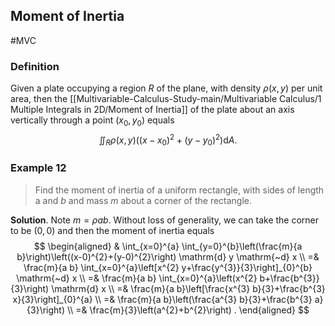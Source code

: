 ## Moment of Inertia
#MVC 
### Definition
Given a plate occupying a region $R$ of the plane, with density $\rho(x, y)$ per unit area, then the [[Multivariable-Calculus-Study-main/Multivariable Calculus/1 Multiple Integrals in 2D/Moment of Inertia]] of the plate about an axis vertically through a point $\left(x_{0}, y_{0}\right)$ equals
$$
\iint_{R} \rho(x, y)\left(\left(x-x_{0}\right)^{2}+\left(y-y_{0}\right)^{2}\right) \mathrm{d} A.
$$

### Example 12
>Find the moment of inertia of a uniform rectangle, with sides of length a and $b$ and mass $m$ about a corner of the rectangle.

**Solution**. Note $m=\rho a b$. Without loss of generality, we can take the corner to be $(0,0)$ and then the moment of inertia equals
$$
\begin{aligned}
& \int_{x=0}^{a} \int_{y=0}^{b}\left(\frac{m}{a b}\right)\left((x-0)^{2}+(y-0)^{2}\right) \mathrm{d} y \mathrm{~d} x \\
=& \frac{m}{a b} \int_{x=0}^{a}\left[x^{2} y+\frac{y^{3}}{3}\right]_{0}^{b} \mathrm{~d} x \\
=& \frac{m}{a b} \int_{x=0}^{a}\left(x^{2} b+\frac{b^{3}}{3}\right) \mathrm{d} x \\
=& \frac{m}{a b}\left[\frac{x^{3} b}{3}+\frac{b^{3} x}{3}\right]_{0}^{a} \\
=& \frac{m}{a b}\left(\frac{a^{3} b}{3}+\frac{b^{3} a}{3}\right) \\
=& \frac{m}{3}\left(a^{2}+b^{2}\right) .
\end{aligned}
$$